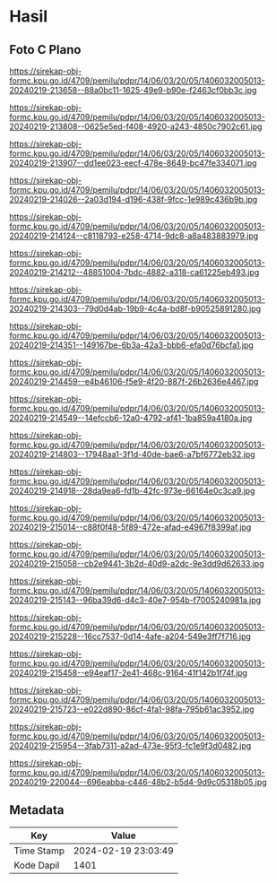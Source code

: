 # Hasil

## Foto C Plano

https://sirekap-obj-formc.kpu.go.id/4709/pemilu/pdpr/14/06/03/20/05/1406032005013-20240219-213658--88a0bc11-1625-49e9-b90e-f2463cf0bb3c.jpg

https://sirekap-obj-formc.kpu.go.id/4709/pemilu/pdpr/14/06/03/20/05/1406032005013-20240219-213808--0625e5ed-f408-4920-a243-4850c7902c61.jpg

https://sirekap-obj-formc.kpu.go.id/4709/pemilu/pdpr/14/06/03/20/05/1406032005013-20240219-213907--dd1ee023-eecf-478e-8649-bc47fe334071.jpg

https://sirekap-obj-formc.kpu.go.id/4709/pemilu/pdpr/14/06/03/20/05/1406032005013-20240219-214026--2a03d194-d196-438f-9fcc-1e989c436b9b.jpg

https://sirekap-obj-formc.kpu.go.id/4709/pemilu/pdpr/14/06/03/20/05/1406032005013-20240219-214124--c8118793-e258-4714-9dc8-a8a483883979.jpg

https://sirekap-obj-formc.kpu.go.id/4709/pemilu/pdpr/14/06/03/20/05/1406032005013-20240219-214212--48851004-7bdc-4882-a318-ca61225eb493.jpg

https://sirekap-obj-formc.kpu.go.id/4709/pemilu/pdpr/14/06/03/20/05/1406032005013-20240219-214303--79d0d4ab-19b9-4c4a-bd8f-b90525891280.jpg

https://sirekap-obj-formc.kpu.go.id/4709/pemilu/pdpr/14/06/03/20/05/1406032005013-20240219-214351--149167be-6b3a-42a3-bbb6-efa0d76bcfa1.jpg

https://sirekap-obj-formc.kpu.go.id/4709/pemilu/pdpr/14/06/03/20/05/1406032005013-20240219-214459--e4b46106-f5e9-4f20-887f-26b2636e4467.jpg

https://sirekap-obj-formc.kpu.go.id/4709/pemilu/pdpr/14/06/03/20/05/1406032005013-20240219-214549--14efccb6-12a0-4792-af41-1ba859a4180a.jpg

https://sirekap-obj-formc.kpu.go.id/4709/pemilu/pdpr/14/06/03/20/05/1406032005013-20240219-214803--17948aa1-3f1d-40de-bae6-a7bf6772eb32.jpg

https://sirekap-obj-formc.kpu.go.id/4709/pemilu/pdpr/14/06/03/20/05/1406032005013-20240219-214918--28da9ea6-fd1b-42fc-973e-66164e0c3ca9.jpg

https://sirekap-obj-formc.kpu.go.id/4709/pemilu/pdpr/14/06/03/20/05/1406032005013-20240219-215014--c88f0f48-5f89-472e-afad-e4967f8399af.jpg

https://sirekap-obj-formc.kpu.go.id/4709/pemilu/pdpr/14/06/03/20/05/1406032005013-20240219-215058--cb2e9441-3b2d-40d9-a2dc-9e3dd9d62633.jpg

https://sirekap-obj-formc.kpu.go.id/4709/pemilu/pdpr/14/06/03/20/05/1406032005013-20240219-215143--96ba39d6-d4c3-40e7-954b-f7005240981a.jpg

https://sirekap-obj-formc.kpu.go.id/4709/pemilu/pdpr/14/06/03/20/05/1406032005013-20240219-215228--16cc7537-0d14-4afe-a204-549e3ff7f716.jpg

https://sirekap-obj-formc.kpu.go.id/4709/pemilu/pdpr/14/06/03/20/05/1406032005013-20240219-215458--e94eaf17-2e41-468c-9164-41f142b1f74f.jpg

https://sirekap-obj-formc.kpu.go.id/4709/pemilu/pdpr/14/06/03/20/05/1406032005013-20240219-215723--e022d890-86cf-4fa1-98fa-795b61ac3952.jpg

https://sirekap-obj-formc.kpu.go.id/4709/pemilu/pdpr/14/06/03/20/05/1406032005013-20240219-215954--3fab7311-a2ad-473e-95f3-fc1e9f3d0482.jpg

https://sirekap-obj-formc.kpu.go.id/4709/pemilu/pdpr/14/06/03/20/05/1406032005013-20240219-220044--696eabba-c446-48b2-b5d4-9d9c05318b05.jpg


## Metadata

| Key        | Value               |
| ---------- | ------------------- |
| Time Stamp | 2024-02-19 23:03:49 |
| Kode Dapil | 1401                |



